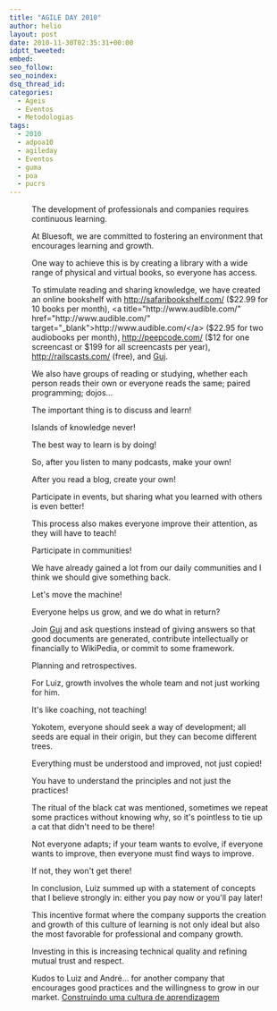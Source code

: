```yaml
---
title: "AGILE DAY 2010"
author: helio
layout: post
date: 2010-11-30T02:35:31+00:00
idptt_tweeted: 
embed: 
seo_follow: 
seo_noindex: 
dsq_thread_id: 
categories:
  - Ageis
  - Eventos
  - Metodologias
tags:
  - 2010
  - adpoa10
  - agileday
  - Eventos
  - guma
  - poa
  - pucrs
---
```


<figure> The development of professionals and companies requires continuous learning.

At Bluesoft, we are committed to fostering an environment that encourages learning and growth.

One way to achieve this is by creating a library with a wide range of physical and virtual books, so everyone has access.

To stimulate reading and sharing knowledge, we have created an online bookshelf with <a title="http://safaribookshelf.com/ " href="http://safaribookshelf.com/" target="_blank">http://safaribookshelf.com/ </a> ($22.99 for 10 books per month), <a title="http://www.audible.com/" href="http://www.audible.com/" target="_blank">http://www.audible.com/</a> ($22.95 for two audiobooks per month), <a title="http://peepcode.com/" href="http://peepcode.com/" target="_blank">http://peepcode.com/</a> ($12 for one screencast or $199 for all screencasts per year), <a title="http://railscasts.com/" href="http://railscasts.com/" target="_blank">http://railscasts.com/</a> (free), and <a title="GUJ" href="http://www.guj.com.br/" target="_blank">Guj</a>.

We also have groups of reading or studying, whether each person reads their own or everyone reads the same; paired programming; dojos...

The important thing is to discuss and learn!

Islands of knowledge never!

The best way to learn is by doing!

So, after you listen to many podcasts, make your own!

After you read a blog, create your own!

Participate in events, but sharing what you learned with others is even better!

This process also makes everyone improve their attention, as they will have to teach!

Participate in communities!

We have already gained a lot from our daily communities and I think we should give something back.

Let's move the machine!

Everyone helps us grow, and we do what in return?

Join <a title="GUJ" href="http://www.guj.com.br/" target="_blank">Guj</a> and ask questions instead of giving answers so that good documents are generated, contribute intellectually or financially to WikiPedia, or commit to some framework.

Planning and retrospectives.

For Luiz, growth involves the whole team and not just working for him.

It's like coaching, not teaching!

Yokotem, everyone should seek a way of development; all seeds are equal in their origin, but they can become different trees.

Everything must be understood and improved, not just copied!

You have to understand the principles and not just the practices!

The ritual of the black cat was mentioned, sometimes we repeat some practices without knowing why, so it's pointless to tie up a cat that didn't need to be there!

Not everyone adapts; if your team wants to evolve, if everyone wants to improve, then everyone must find ways to improve.

If not, they won't get there!

In conclusion, Luiz summed up with a statement of concepts that I believe strongly in: either you pay now or you'll pay later!

This incentive format where the company supports the creation and growth of this culture of learning is not only ideal but also the most favorable for professional and company growth.

Investing in this is increasing technical quality and refining mutual trust and respect.

Kudos to Luiz and André... for another company that encourages good practices and the willingness to grow in our market. <a title="Apresentação" href="http://www.slideshare.net/bluesoftbr/construindo-uma-cultura-de-aprendizagem-5880225" target="_blank">Construindo uma cultura de aprendizagem </a>